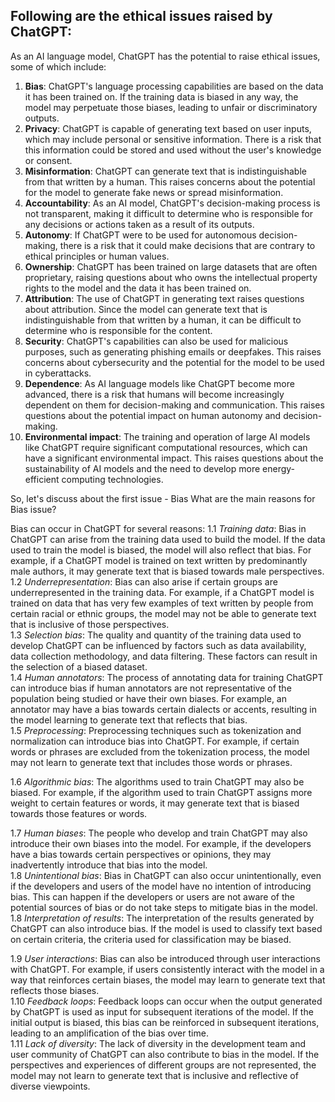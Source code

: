 
## Following are the ethical issues raised by ChatGPT:

As an AI language model, ChatGPT has the potential to raise ethical issues, some of which include:

1. **Bias**: ChatGPT's language processing capabilities are based on the data it has been trained on. If the training data is biased in any way, the model may perpetuate those biases, leading to unfair or discriminatory outputs.
2. **Privacy**: ChatGPT is capable of generating text based on user inputs, which may include personal or sensitive information. There is a risk that this information could be stored and used without the user's knowledge or consent.
3. **Misinformation**: ChatGPT can generate text that is indistinguishable from that written by a human. This raises concerns about the potential for the model to generate fake news or spread misinformation.
4. **Accountability**: As an AI model, ChatGPT's decision-making process is not transparent, making it difficult to determine who is responsible for any decisions or actions taken as a result of its outputs.
5. **Autonomy**: If ChatGPT were to be used for autonomous decision-making, there is a risk that it could make decisions that are contrary to ethical principles or human values.
6. **Ownership**: ChatGPT has been trained on large datasets that are often proprietary, raising questions about who owns the intellectual property rights to the model and the data it has been trained on.
7. **Attribution**: The use of ChatGPT in generating text raises questions about attribution. Since the model can generate text that is indistinguishable from that written by a human, it can be difficult to determine who is responsible for the content.
8. **Security**: ChatGPT's capabilities can also be used for malicious purposes, such as generating phishing emails or deepfakes. This raises concerns about cybersecurity and the potential for the model to be used in cyberattacks.
9. **Dependence**: As AI language models like ChatGPT become more advanced, there is a risk that humans will become increasingly dependent on them for decision-making and communication. This raises questions about the potential impact on human autonomy and decision-making.
10. **Environmental impact**: The training and operation of large AI models like ChatGPT require significant computational resources, which can have a significant environmental impact. This raises questions about the sustainability of AI models and the need to develop more energy-efficient computing technologies.


So, let's discuss about the first issue - Bias
What are the main reasons for Bias issue?

Bias can occur in ChatGPT for several reasons:
1.1 *Training data*: Bias in ChatGPT can arise from the training data used to build the model. If the data used to train the model is biased, the model will also reflect that bias. For example, if a ChatGPT model is trained on text written by predominantly male authors, it may generate text that is biased towards male perspectives.  
1.2 *Underrepresentation*: Bias can also arise if certain groups are underrepresented in the training data. For example, if a ChatGPT model is trained on data that has very few examples of text written by people from certain racial or ethnic groups, the model may not be able to generate text that is inclusive of those perspectives.  
1.3 *Selection bias*: The quality and quantity of the training data used to develop ChatGPT can be influenced by factors such as data availability, data collection methodology, and data filtering. These factors can result in the selection of a biased dataset.  
1.4 *Human annotators*: The process of annotating data for training ChatGPT can introduce bias if human annotators are not representative of the population being studied or have their own biases. For example, an annotator may have a bias towards certain dialects or accents, resulting in the model learning to generate text that reflects that bias.  
1.5 *Preprocessing*: Preprocessing techniques such as tokenization and normalization can introduce bias into ChatGPT. For example, if certain words or phrases are excluded from the tokenization process, the model may not learn to generate text that includes those words or phrases.  

1.6 *Algorithmic bias*: The algorithms used to train ChatGPT may also be biased. For example, if the algorithm used to train ChatGPT assigns more weight to certain features or words, it may generate text that is biased towards those features or words.  

1.7 *Human biases*: The people who develop and train ChatGPT may also introduce their own biases into the model. For example, if the developers have a bias towards certain perspectives or opinions, they may inadvertently introduce that bias into the model.  
1.8 *Unintentional bias*: Bias in ChatGPT can also occur unintentionally, even if the developers and users of the model have no intention of introducing bias. This can happen if the developers or users are not aware of the potential sources of bias or do not take steps to mitigate bias in the model.  
1.8 *Interpretation of results*: The interpretation of the results generated by ChatGPT can also introduce bias. If the model is used to classify text based on certain criteria, the criteria used for classification may be biased.  

1.9 *User interactions*: Bias can also be introduced through user interactions with ChatGPT. For example, if users consistently interact with the model in a way that reinforces certain biases, the model may learn to generate text that reflects those biases.  
1.10 *Feedback loops*: Feedback loops can occur when the output generated by ChatGPT is used as input for subsequent iterations of the model. If the initial output is biased, this bias can be reinforced in subsequent iterations, leading to an amplification of the bias over time.  
1.11 *Lack of diversity*: The lack of diversity in the development team and user community of ChatGPT can also contribute to bias in the model. If the perspectives and experiences of different groups are not represented, the model may not learn to generate text that is inclusive and reflective of diverse viewpoints.
